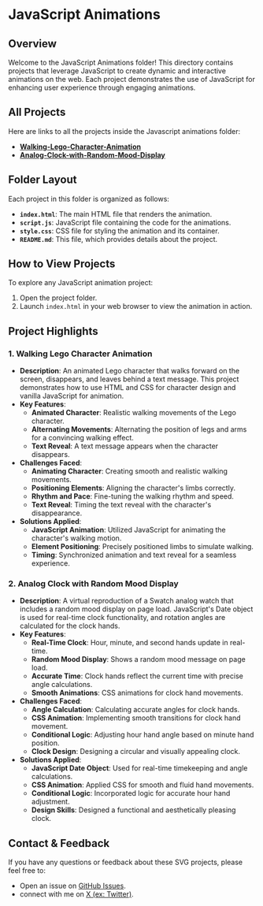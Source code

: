 
# JavaScript Animations

## Overview

Welcome to the JavaScript Animations folder! This directory contains projects that leverage JavaScript to create dynamic and interactive animations on the web. Each project demonstrates the use of JavaScript for enhancing user experience through engaging animations.

## All Projects

Here are links to all the projects inside the Javascript animations folder:

- **[Walking-Lego-Character-Animation](https://github.com/Nada-TB/Walking-Lego-Character-Animation/tree/9bb481de583e181731e6ec9439be8b5f70f08dac)**
- **[Analog-Clock-with-Random-Mood-Display](https://github.com/Nada-TB/Analog-Clock-with-Random-Mood-Display/tree/cabb4f615babf2df9c72b88433504c364ae67783)**



## Folder Layout

Each project in this folder is organized as follows:

- **`index.html`**: The main HTML file that renders the animation.
- **`script.js`**: JavaScript file containing the code for the animations.
- **`style.css`**: CSS file for styling the animation and its container.
- **`README.md`**: This file, which provides details about the project.

## How to View Projects

To explore any JavaScript animation project:

1. Open the project folder.
2. Launch `index.html` in your web browser to view the animation in action.

## Project Highlights

### 1. **Walking Lego Character Animation**
- **Description**: An animated Lego character that walks forward on the screen, disappears, and leaves behind a text message. This project demonstrates how to use HTML and CSS for character design and vanilla JavaScript for animation.
- **Key Features**:
  - **Animated Character**: Realistic walking movements of the Lego character.
  - **Alternating Movements**: Alternating the position of legs and arms for a convincing walking effect.
  - **Text Reveal**: A text message appears when the character disappears.
- **Challenges Faced**:
  - **Animating Character**: Creating smooth and realistic walking movements.
  - **Positioning Elements**: Aligning the character's limbs correctly.
  - **Rhythm and Pace**: Fine-tuning the walking rhythm and speed.
  - **Text Reveal**: Timing the text reveal with the character's disappearance.
- **Solutions Applied**:
  - **JavaScript Animation**: Utilized JavaScript for animating the character's walking motion.
  - **Element Positioning**: Precisely positioned limbs to simulate walking.
  - **Timing**: Synchronized animation and text reveal for a seamless experience.

### 2. **Analog Clock with Random Mood Display**
- **Description**: A virtual reproduction of a Swatch analog watch that includes a random mood display on page load. JavaScript's Date object is used for real-time clock functionality, and rotation angles are calculated for the clock hands.
- **Key Features**:
  - **Real-Time Clock**: Hour, minute, and second hands update in real-time.
  - **Random Mood Display**: Shows a random mood message on page load.
  - **Accurate Time**: Clock hands reflect the current time with precise angle calculations.
  - **Smooth Animations**: CSS animations for clock hand movements.
- **Challenges Faced**:
  - **Angle Calculation**: Calculating accurate angles for clock hands.
  - **CSS Animation**: Implementing smooth transitions for clock hand movement.
  - **Conditional Logic**: Adjusting hour hand angle based on minute hand position.
  - **Clock Design**: Designing a circular and visually appealing clock.
- **Solutions Applied**:
  - **JavaScript Date Object**: Used for real-time timekeeping and angle calculations.
  - **CSS Animation**: Applied CSS for smooth and fluid hand movements.
  - **Conditional Logic**: Incorporated logic for accurate hour hand adjustment.
  - **Design Skills**: Designed a functional and aesthetically pleasing clock.

## Contact & Feedback
If you have any questions or feedback about these SVG projects, please feel free to:

- Open an issue on [GitHub Issues](https://github.com/Nada-TB/creative-coding-projects/issues).
- connect with me on [X (ex: Twitter)](https://x.com/Nada__Ta).

